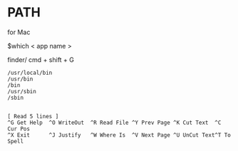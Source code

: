 # PATH
for Mac

$which < app name >



finder/
cmd + shift + G

    /usr/local/bin
    /usr/bin
    /bin
    /usr/sbin
    /sbin


    [ Read 5 lines ]
    ^G Get Help  ^O WriteOut  ^R Read File ^Y Prev Page ^K Cut Text  ^C Cur Pos
    ^X Exit      ^J Justify   ^W Where Is  ^V Next Page ^U UnCut Text^T To Spell


